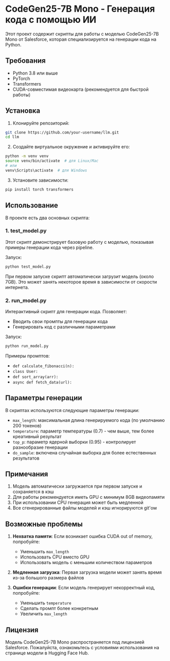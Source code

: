 # CodeGen25-7B Mono - Генерация кода с помощью ИИ

Этот проект содержит скрипты для работы с моделью CodeGen25-7B Mono от Salesforce, которая специализируется на генерации кода на Python.

## Требования

- Python 3.8 или выше
- PyTorch
- Transformers
- CUDA-совместимая видеокарта (рекомендуется для быстрой работы)

## Установка

1. Клонируйте репозиторий:
```bash
git clone https://github.com/your-username/llm.git
cd llm
```

2. Создайте виртуальное окружение и активируйте его:
```bash
python -m venv venv
source venv/bin/activate  # для Linux/Mac
# или
venv\Scripts\activate  # для Windows
```

3. Установите зависимости:
```bash
pip install torch transformers
```

## Использование

В проекте есть два основных скрипта:

### 1. test_model.py

Этот скрипт демонстрирует базовую работу с моделью, показывая примеры генерации кода через pipeline.

Запуск:
```bash
python test_model.py
```

При первом запуске скрипт автоматически загрузит модель (около 7GB). Это может занять некоторое время в зависимости от скорости интернета.

### 2. run_model.py

Интерактивный скрипт для генерации кода. Позволяет:
- Вводить свои промпты для генерации кода
- Генерировать код с различными параметрами

Запуск:
```bash
python run_model.py
```

Примеры промптов:
- `def calculate_fibonacci(n):`
- `class User:`
- `def sort_array(arr):`
- `async def fetch_data(url):`

## Параметры генерации

В скриптах используются следующие параметры генерации:
- `max_length`: максимальная длина генерируемого кода (по умолчанию 200 токенов)
- `temperature`: параметр температуры (0.7) - чем выше, тем более креативный результат
- `top_p`: параметр ядерной выборки (0.95) - контролирует разнообразие генерации
- `do_sample`: включена случайная выборка для более естественных результатов

## Примечания

1. Модель автоматически загружается при первом запуске и сохраняется в кэш
2. Для работы рекомендуется иметь GPU с минимум 8GB видеопамяти
3. При использовании CPU генерация может быть медленной
4. Все сгенерированные файлы моделей и кэш игнорируются git'ом

## Возможные проблемы

1. **Нехватка памяти**: Если возникает ошибка CUDA out of memory, попробуйте:
   - Уменьшить `max_length`
   - Использовать CPU вместо GPU
   - Использовать модель с меньшим количеством параметров

2. **Медленная загрузка**: Первая загрузка модели может занять время из-за большого размера файлов

3. **Ошибки генерации**: Если модель генерирует некорректный код, попробуйте:
   - Уменьшить `temperature`
   - Сделать промпт более конкретным
   - Увеличить `max_length`

## Лицензия

Модель CodeGen25-7B Mono распространяется под лицензией Salesforce. Пожалуйста, ознакомьтесь с условиями использования на странице модели в Hugging Face Hub. 